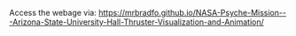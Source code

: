 Access the webage via: https://mrbradfo.github.io/NASA-Psyche-Mission---Arizona-State-University-Hall-Thruster-Visualization-and-Animation/
